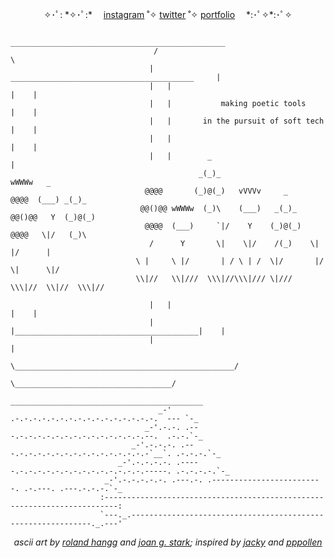 <p align="center">✧･ﾟ: *✧･ﾟ:* 　<a href="https://instagram.com/kayserifserif">instagram</a> ˚✧ <a href="https://twitter.com/bookwormgirl910">twitter</a> ˚✧ <a href="https://whykatherine.github.io">portfolio</a>　 *:･ﾟ✧*:･ﾟ✧</p>

```
                                 ________________________________________________
                                /                                                \
                               |    _________________________________________     |
                               |   |                                         |    |
                               |   |           making poetic tools           |    |
                               |   |       in the pursuit of soft tech       |    |
                               |   |                                         |    |
                               |   |        _                                     |
                                          _(_)_                          wWWWw   _
                              @@@@       (_)@(_)   vVVVv     _     @@@@  (___) _(_)_
                             @@()@@ wWWWw  (_)\    (___)   _(_)_  @@()@@   Y  (_)@(_)
                              @@@@  (___)     `|/    Y    (_)@(_)  @@@@   \|/   (_)\
                               /      Y       \|    \|/    /(_)    \|      |/      |
                            \ |     \ |/       | / \ | /  \|/       |/    \|      \|/
                            \\|//   \\|///  \\\|//\\\|/// \|///  \\\|//  \\|//  \\\|// 
                    
                               |   |                                         |    |
                               |   |_________________________________________|    |
                               |                                                  |
                                \_________________________________________________/
                                       \___________________________________/
                                    ___________________________________________
                                 _-'    .-.-.-.-.-.-.-.-.-.-.-.-.-.-.-.-.  --- `-_
                              _-'.-.-. .---.-.-.-.-.-.-.-.-.-.-.-.-.-.-.--.  .-.-.`-_
                           _-'.-.-.-. .---.-.-.-.-.-.-.-.-.-.-.-.-.-.-.-`__`. .-.-.-.`-_
                        _-'.-.-.-.-. .-----.-.-.-.-.-.-.-.-.-.-.-.-.-.-.-----. .-.-.-.-.`-_
                     _-'.-.-.-.-.-. .---.-. .-------------------------. .-.---. .---.-.-.-.`-_
                    :-------------------------------------------------------------------------:
                    `---._.-------------------------------------------------------------._.---'
```

<p align="center"><i>ascii art by <a href="https://www.asciiart.eu/computers/computers">roland hangg</a> and <a href="https://www.asciiart.eu/plants/flowers">joan g. stark</a>; inspired by <a href="https://github.com/jackyzha0">jacky</a> and <a href="https://twitter.com/pppollen/status/1552628948797952000">pppollen</a></p>
